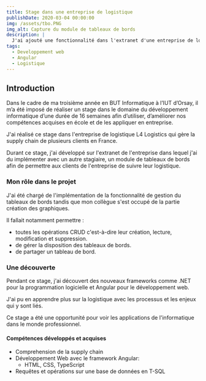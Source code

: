 ```yaml
---
title: Stage dans une entreprise de logistique
publishDate: 2020-03-04 00:00:00
img: /assets/tbo.PNG
img_alt: Capture du module de tableaux de bords
description: |
  J'ai ajouté une fonctionnalité dans l'extranet d'une entreprise de logistique. 
tags:
  - Developpement web
  - Angular
  - Logistique
---
```


## Introduction

Dans le cadre de ma troisième année en BUT Informatique à l’IUT d’Orsay, il m’a été imposé de réaliser un stage dans le domaine du développement informatique d’une durée de 16 semaines afin d’utiliser, d’améliorer nos compétences acquises en école et de les appliquer en entreprise.

J'ai réalisé ce stage dans l'entreprise de logistique L4 Logistics qui gère la supply chain de plusieurs clients en France.

Durant ce stage, j'ai développé sur l'extranet de l'entreprise dans lequel j'ai du implémenter avec un autre stagiaire, un module de tableaux de bords afin de permettre aux clients de l'entreprise de suivre leur logistique.

### Mon rôle dans le projet

J'ai été chargé de l'implémentation de la fonctionnalité de gestion du tableaux de bords tandis que mon collègue s'est occupé de la partie création des graphiques.

Il fallait notamment permettre :  
- toutes les opérations CRUD c'est-à-dire leur création, lecture, modification et suppression.
- de gérer la disposition des tableaux de bords.
- de partager un tableau de bord.

### Une découverte

Pendant ce stage, j'ai découvert des nouveaux frameworks comme .NET pour la programmation logicielle et Angular pour le développement web.

J'ai pu en apprendre plus sur la logistique avec les processus et les enjeux qui y sont liés. 

Ce stage a été une opportunité pour voir les applications de l'informatique dans le monde professionnel.

#### Compétences développés et acquises

- Comprehension de la supply chain
- Développement Web avec le framework Angular:
  - HTML, CSS, TypeScript
- Requêtes et opérations sur une base de données en T-SQL